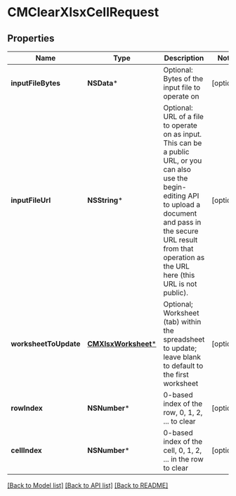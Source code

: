 # CMClearXlsxCellRequest

## Properties
Name | Type | Description | Notes
------------ | ------------- | ------------- | -------------
**inputFileBytes** | **NSData*** | Optional: Bytes of the input file to operate on | [optional] 
**inputFileUrl** | **NSString*** | Optional: URL of a file to operate on as input.  This can be a public URL, or you can also use the begin-editing API to upload a document and pass in the secure URL result from that operation as the URL here (this URL is not public). | [optional] 
**worksheetToUpdate** | [**CMXlsxWorksheet***](CMXlsxWorksheet.md) | Optional; Worksheet (tab) within the spreadsheet to update; leave blank to default to the first worksheet | [optional] 
**rowIndex** | **NSNumber*** | 0-based index of the row, 0, 1, 2, ... to clear | [optional] 
**cellIndex** | **NSNumber*** | 0-based index of the cell, 0, 1, 2, ... in the row to clear | [optional] 

[[Back to Model list]](../README.md#documentation-for-models) [[Back to API list]](../README.md#documentation-for-api-endpoints) [[Back to README]](../README.md)


